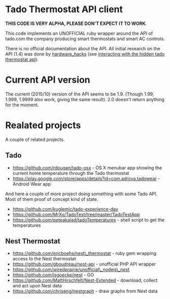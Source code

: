 # Tado Thermostat API client

**THIS CODE IS VERY ALPHA, PLEASE DON'T EXPECT IT TO WORK**. 

This code implements an UNOFFICIAL ruby wrapper around the API of tado.com the company
producing smart thermostats and smart AC controls.

There is no official documentation about the API. All initial research on the API (1.4) was done by
[hardware_hacks](http://c-mobberley.com/wordpress/author/hardware_hacks/)
(see [interacting with the hidden tado thermostat api](http://c-mobberley.com/wordpress/2014/09/28/interacting-with-the-hidden-tado-thermostat-api/)).

# Current API version

The current (2015/10) version of the API seems to be 1.9. (Though 1.99, 1.999, 1.9999 also work, giving the same result).
2.0 doesn't return anything for the moment.

# Realated projects

A couple of related projects.

## Tado

* https://github.com/rdougan/tado-osx - OS X menubar app showing the current home temperature through the Tado thermostat
* https://play.google.com/store/apps/details?id=com.adrova.tadowear - Android Wear app

And here a couple of more project doing something with some Tado API. Most of them proof of concept kind of state.

* https://github.com/kuglemic/tado-experience-day
* https://github.com/MrXo/TadoTest/tree/master/TadoTestApp
* https://github.com/peteakalad/tadoTemperatures - shell script to get the temperatures


## Nest Thermostat

* https://github.com/ericboehs/nest\_thermostat - ruby gem wrapping access to the Nest thermostat
* https://github.com/gboudreau/nest-api - unofficial PHP API wrapper
* https://github.com/wiredprairie/unofficial\_nodejs\_nest
* https://github.com/jsgoecke/nest - GO
* https://github.com/MattHirschfelt/Nest-Extended - download, collect and act upon Nest data
* https://github.com/chriseng/nestgraph - draw graphs from Nest data

